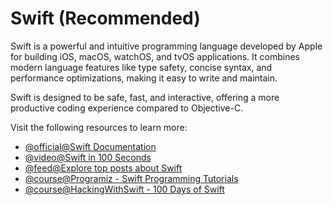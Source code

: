 # Swift (Recommended)

Swift is a powerful and intuitive programming language developed by Apple for building iOS, macOS, watchOS, and tvOS applications. It combines modern language features like type safety, concise syntax, and performance optimizations, making it easy to write and maintain.

Swift is designed to be safe, fast, and interactive, offering a more productive coding experience compared to Objective-C.

Visit the following resources to learn more:

- [@official@Swift Documentation](https://www.swift.org/documentation/)
- [@video@Swift in 100 Seconds](https://www.youtube.com/watch?v=nAchMctX4YA)
- [@feed@Explore top posts about Swift](https://app.daily.dev/tags/swift?ref=roadmapsh)
- [@course@Programiz - Swift Programming Tutorials](https://www.programiz.com/swift-programming)
- [@course@HackingWithSwift - 100 Days of Swift](https://www.hackingwithswift.com/100)
